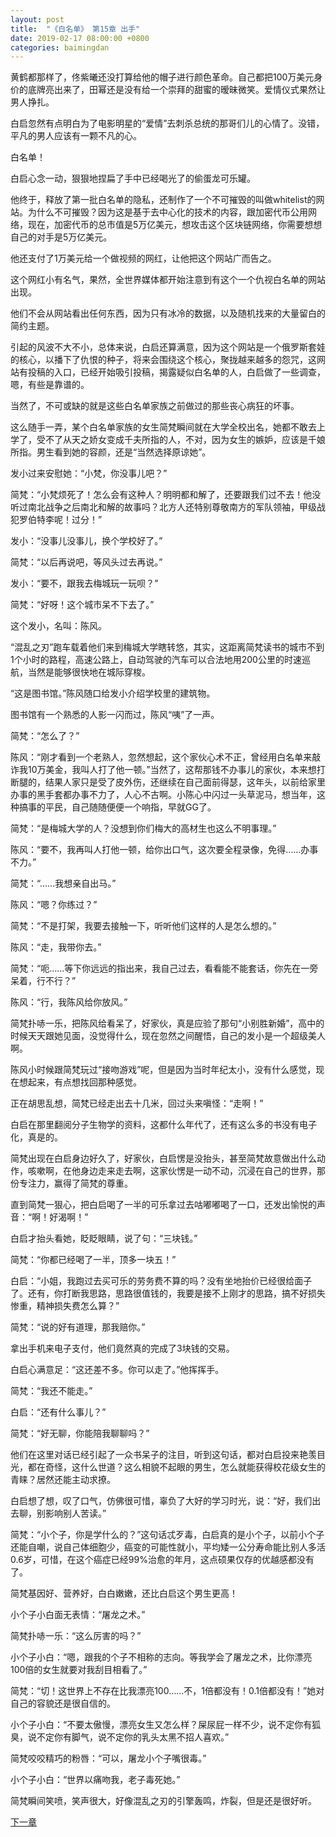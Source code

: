 ```yaml
---
layout: post
title:  "《白名单》 第15章 出手"
date: 2019-02-17 08:00:00 +0800
categories: baimingdan
---
```

黄鹤都那样了，佟紫曦还没打算给他的帽子进行颜色革命。自己都把100万美元身价的底牌亮出来了，田幂还是没有给一个崇拜的甜蜜的暧昧微笑。爱情仪式果然让男人挣扎。

白启忽然有点明白为了电影明星的“爱情”去刺杀总统的那哥们儿的心情了。没错，平凡的男人应该有一颗不凡的心。

白名单！

白启心念一动，狠狠地捏扁了手中已经喝光了的偷蛋龙可乐罐。

他终于，释放了第一批白名单的隐私，还制作了一个不可摧毁的叫做whitelist的网站。为什么不可摧毁？因为这是基于去中心化的技术的内容，跟加密代币公用网络，现在，加密代币的总市值是5万亿美元，想攻击这个区块链网络，你需要想想自己的对手是5万亿美元。

他还支付了1万美元给一个做视频的网红，让他把这个网站广而告之。

这个网红小有名气，果然，全世界媒体都开始注意到有这个一个仇视白名单的网站出现。

他们不会从网站看出任何东西，因为只有冰冷的数据，以及随机找来的大量留白的简约主题。

引起的风波不大不小，总体来说，白启还算满意，因为这个网站是一个俄罗斯套娃的核心，以播下了仇恨的种子，将来会围绕这个核心，聚拢越来越多的怨咒，这网站有投稿的入口，已经开始吸引投稿，揭露疑似白名单的人，白启做了一些调查，嗯，有些是靠谱的。

当然了，不可或缺的就是这些白名单家族之前做过的那些丧心病狂的坏事。

这么随手一弄，某个白名单家族的女生简梵瞬间就在大学全校出名，她都不敢去上学了，受不了从天之娇女变成千夫所指的人，不对，因为女生的嫉妒，应该是千娘所指。男生看到她的容颜，还是“当然选择原谅她”。

发小过来安慰她：“小梵，你没事儿吧？”

简梵：“小梵烦死了！怎么会有这种人？明明都和解了，还要跟我们过不去！他没听过南北战争之后南北和解的故事吗？北方人还特别尊敬南方的军队领袖，甲级战犯罗伯特李呢！过分！”

发小：“没事儿没事儿，换个学校好了。”

简梵：“以后再说吧，等风头过去再说。”

发小：“要不，跟我去梅城玩一玩呗？”

简梵：“好呀！这个城市呆不下去了。”

这个发小，名叫：陈风。

“混乱之刃”跑车载着他们来到梅城大学瞎转悠，其实，这距离简梵读书的城市不到1个小时的路程，高速公路上，自动驾驶的汽车可以合法地用200公里的时速巡航，当然是能够很快地在城际穿梭。

“这是图书馆。”陈风随口给发小介绍学校里的建筑物。

图书馆有一个熟悉的人影一闪而过，陈风“咦”了一声。

简梵：“怎么了？”

陈风：“刚才看到一个老熟人，忽然想起，这个家伙心术不正，曾经用白名单来敲诈我10万美金，我叫人打了他一顿。”当然了，这帮那钱不办事儿的家伙，本来想打断腿的，结果人家只是受了皮外伤，还继续在自己面前得瑟，这年头，以前给家里办事的黑手套都办事不力了，人心不古啊。小陈心中闪过一头草泥马，想当年，这种搞事的平民，自己随随便便一个响指，早就GG了。

简梵：“是梅城大学的人？没想到你们梅大的高材生也这么不明事理。”

陈风：“要不，我再叫人打他一顿，给你出口气，这次要全程录像，免得……办事不力。”

简梵：“……我想亲自出马。”

陈风：“嗯？你练过？”

简梵：“不是打架，我要去接触一下，听听他们这样的人是怎么想的。”

陈风：“走，我带你去。”

简梵：“呃……等下你远远的指出来，我自己过去，看看能不能套话，你先在一旁呆着，行不行？”

陈风：“行，我陈风给你放风。”

简梵扑哧一乐，把陈风给看呆了，好家伙，真是应验了那句“小别胜新婚”，高中的时候天天跟她见面，没觉得什么，现在忽然之间醒悟，自己的发小是一个超级美人啊。

陈风小时候跟简梵玩过“接吻游戏”呢，但是因为当时年纪太小，没有什么感觉，现在想起来，有点想找回那种感觉。

正在胡思乱想，简梵已经走出去十几米，回过头来嗔怪：“走啊！”

白启在那里翻阅分子生物学的资料，这都什么年代了，还有这么多的书没有电子化，真是的。

简梵出现在白启身边好久了，好家伙，白启愣是没抬头，甚至简梵故意做出什么动作，咳嗽啊，在他身边走来走去啊，这家伙愣是一动不动，沉浸在自己的世界，那份专注力，赢得了简梵的尊重。

直到简梵一狠心，把白启喝了一半的可乐拿过去咕嘟嘟喝了一口，还发出愉悦的声音：“啊！好渴啊！”

白启才抬头看她，眨眨眼睛，说了句：“三块钱。”

简梵：“你都已经喝了一半，顶多一块五！”

白启：“小姐，我跑过去买可乐的劳务费不算的吗？没有坐地抬价已经很给面子了。还有，你打断我思路，思路很值钱的，我要是接不上刚才的思路，搞不好损失惨重，精神损失费怎么算？”

简梵：“说的好有道理，那我赔你。”

拿出手机来电子支付，他们竟然真的完成了3块钱的交易。

白启心满意足：“这还差不多。你可以走了。”他挥挥手。

简梵：“我还不能走。”

白启：“还有什么事儿？”

简梵：“好无聊，你能陪我聊聊吗？”

他们在这里对话已经引起了一众书呆子的注目，听到这句话，都对白启投来艳羡目光，都在奇怪，这什么世道？这么相貌不起眼的男生，怎么就能获得校花级女生的青睐？居然还能主动求撩。

白启想了想，叹了口气，仿佛很可惜，辜负了大好的学习时光，说：“好，我们出去聊，别影响别人苦读。”

简梵：“小个子，你是学什么的？”这句话忒歹毒，白启真的是小个子，以前小个子还能自嘲，说自己体细胞少，癌变的可能性就小，平均矮一公分寿命能比别人多活0.6岁，可惜，在这个癌症已经99%治愈的年月，这点硕果仅存的优越感都没有了。

简梵基因好、营养好，白白嫩嫩，还比白启这个男生更高！

小个子小白面无表情：“屠龙之术。”

简梵扑哧一乐：“这么厉害的吗？”

小个子小白：“嗯，跟我的个子不相称的志向。等我学会了屠龙之术，比你漂亮100倍的女生就要对我刮目相看了。”

简梵：“切！这世界上不存在比我漂亮100……不，1倍都没有！0.1倍都没有！”她对自己的容貌还是很自信的。

小个子小白：“不要太傲慢，漂亮女生又怎么样？屎尿屁一样不少，说不定你有狐臭，说不定你有脚气，说不定你的乳头太黑不招人喜欢。”

简梵咬咬精巧的粉唇：“可以，屠龙小个子嘴很毒。”

小个子小白：“世界以痛吻我，老子毒死她。”

简梵瞬间笑喷，笑声很大，好像混乱之刃的引擎轰鸣，炸裂，但是还是很好听。

[下一章](/baimingdan/2019/02/17/16.html)

